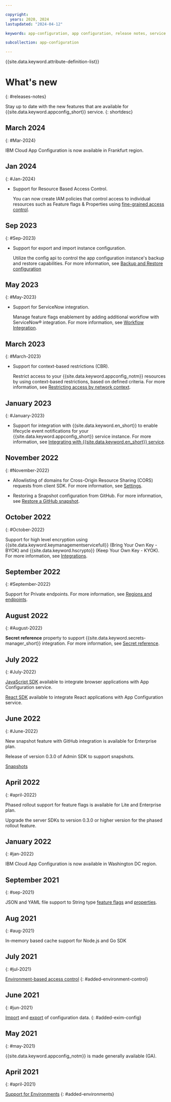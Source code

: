 ```yaml
---

copyright:
  years: 2020, 2024
lastupdated: "2024-04-12"

keywords: app-configuration, app configuration, release notes, service updates, service bulletin,

subcollection: app-configuration

---
```


{{site.data.keyword.attribute-definition-list}}

# What's new
{: #releases-notes}

Stay up to date with the new features that are available for {{site.data.keyword.appconfig_short}} service.
{: shortdesc}



## March 2024
{: #Mar-2024}

IBM Cloud App Configuration is now available in Frankfurt region.

## Jan 2024
{: #Jan-2024}

- Support for Resource Based Access Control.

   You can now create IAM policies that control access to individual resources such as Feature flags & Properties using [fine-grained access control](/docs/app-configuration?topic=app-configuration-ac-service-access-management).

## Sep 2023
{: #Sep-2023}

- Support for export and import instance configuration.

   Utilize the config api to control the app configuration instance's backup and restore capabilities. For more information, see [Backup and Restore configuration](/docs/app-configuration?topic=app-configuration-ac-backup-restore-configuration)

## May 2023
{: #May-2023}

- Support for ServiceNow integration.

   Manage feature flags enablement by adding additional workflow with ServiceNow&reg; integration. For more information, see [Workflow Integration](/docs/app-configuration?topic=app-configuration-ac-manage-workflow).

## March 2023
{: #March-2023}

- Support for context-based restrictions (CBR).

   Restrict access to your {{site.data.keyword.appconfig_notm}} resources by using context-based restrictions, based on defined criteria. For more information, see [Restricting access by network context](/docs/app-configuration?topic=app-configuration-ac-restrict-access-cbr).

## January 2023
{: #January-2023}

- Support for integration with {{site.data.keyword.en_short}} to enable lifecycle event notifications for your {{site.data.keyword.appconfig_short}} service instance. For more information, see [Integrating with {{site.data.keyword.en_short}} service](/docs/app-configuration?topic=app-configuration-ac-int-en).

## November 2022
{: #November-2022}

- Allowlisting of domains for Cross-Origin Resource Sharing (CORS) requests from client SDK. For more information, see [Settings](/docs/app-configuration?topic=app-configuration-ac-settings).

- Restoring a Snapshot configuration from GitHub. For more information, see [Restore a GitHub snapshot](/docs/app-configuration?topic=app-configuration-ac-snapshots#ac-restore-a-snapshot).

## October 2022
{: #October-2022}

Support for high level encryption using {{site.data.keyword.keymanagementservicefull}} (Bring Your Own Key - BYOK) and {{site.data.keyword.hscrypto}} (Keep Your Own Key - KYOK). For more information, see [Integrations](/docs/app-configuration?topic=app-configuration-ac-integrations).

## September 2022
{: #September-2022}

Support for Private endpoints. For more information, see [Regions and endpoints](/docs/app-configuration?topic=app-configuration-ac-regions-endpoints).

## August 2022
{: #August-2022}

**Secret reference** property to support {{site.data.keyword.secrets-manager_short}} integration. For more information, see [Secret reference](/docs/app-configuration?topic=app-configuration-ac-properties#property-type-secret-reference).

## July 2022
{: #July-2022}

[JavaScript SDK](/docs/app-configuration?topic=app-configuration-ac-javascript) available to integrate browser applications with App Configuration service.

[React SDK](/docs/app-configuration?topic=app-configuration-ac-react) available to integrate React applications with App Configuration service.

## June 2022
{: #June-2022}

New snapshot feature with GitHub integration is available for Enterprise plan.

Release of version 0.3.0 of Admin SDK to support snapshots.

[Snapshots](/docs/app-configuration?topic=app-configuration-ac-snapshots)

## April 2022
{: #april-2022}

Phased rollout support for feature flags is available for Lite and Enterprise plan.

Upgrade the server SDKs to version 0.3.0 or higher version for the phased rollout feature.

## January 2022
{: #jan-2022}

IBM Cloud App Configuration is now available in Washington DC region.

## September 2021
{: #sep-2021}

JSON and YAML file support to String type [feature flags](/docs/app-configuration?topic=app-configuration-ac-feature-flags) and [properties](/docs/app-configuration?topic=app-configuration-ac-properties).

## Aug 2021
{: #aug-2021}

In-memory based cache support for Node.js and Go SDK

## July 2021
{: #jul-2021}

[Environment-based access control](/docs/app-configuration?topic=app-configuration-ac-assign-access-to-environments)
{: #added-environment-control}

## June 2021
{: #jun-2021}

[Import](/docs/app-configuration?topic=app-configuration-app-configuration-cli#ac-ibmcloud-ac-import) and [export](/docs/app-configuration?topic=app-configuration-app-configuration-cli#ac-ibmcloud-ac-export) of configuration data.
{: #added-exim-config}

## May 2021
{: #may-2021}

{{site.data.keyword.appconfig_notm}} is made generally available (GA).

## April 2021
{: #april-2021}

[Support for Environments](/docs/app-configuration?topic=app-configuration-ac-environments)
{: #added-environments}
